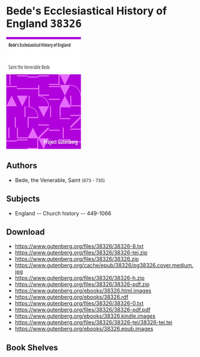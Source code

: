 # Bede's Ecclesiastical History of England <kbd>38326</kbd>

![](./cover.medium.jpg "")

## Authors


 - Bede, the Venerable, Saint <small>(673 - 735)</small>

## Subjects


 - England -- Church history -- 449-1066

## Download


 - https://www.gutenberg.org/files/38326/38326-8.txt
 - https://www.gutenberg.org/files/38326/38326-tei.zip
 - https://www.gutenberg.org/files/38326/38326.zip
 - https://www.gutenberg.org/cache/epub/38326/pg38326.cover.medium.jpg
 - https://www.gutenberg.org/files/38326/38326-h.zip
 - https://www.gutenberg.org/files/38326/38326-pdf.zip
 - https://www.gutenberg.org/ebooks/38326.html.images
 - https://www.gutenberg.org/ebooks/38326.rdf
 - https://www.gutenberg.org/files/38326/38326-0.txt
 - https://www.gutenberg.org/files/38326/38326-pdf.pdf
 - https://www.gutenberg.org/ebooks/38326.kindle.images
 - https://www.gutenberg.org/files/38326/38326-tei/38326-tei.tei
 - https://www.gutenberg.org/ebooks/38326.epub.images

## Book Shelves



